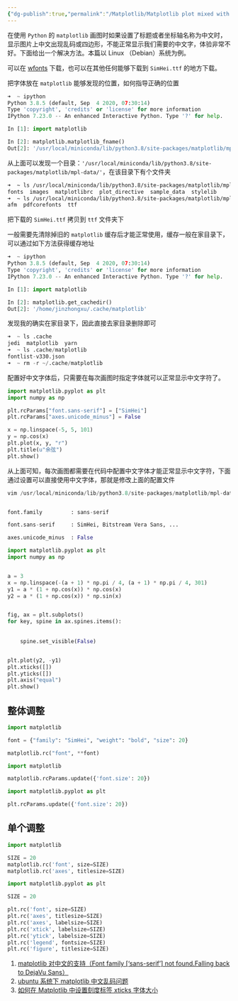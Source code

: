 ```yaml
---
{"dg-publish":true,"permalink":"/Matplotlib/Matplotlib plot mixed with Chinese and English/","title":"解决使用 Python 的 matplotlib 画图时中文显示为乱码的问题 | J. Xu","tags":["Matplotlib","Linux"],"noteIcon":"","created":"2022-10-28T21:34:04.056+08:00","updated":"2024-01-11T21:30:21.855+08:00"}
---
```


在使用 `Python` 的 `matplotlib` 画图时如果设置了标题或者坐标轴名称为中文时，显示图片上中文出现乱码或四边形，不能正常显示我们需要的中文字，体验非常不好。下面给出一个解决方法。本篇以 Linux （Debian）系统为例。

可以在 [wfonts](https://www.wfonts.com/font/simhei) 下载，也可以在其他任何能够下载到 `SimHei.ttf` 的地方下载。

把字体放在 `matplotlib` 能够发现的位置，如何指导正确的位置

```python
➜  ~ ipython
Python 3.8.5 (default, Sep  4 2020, 07:30:14) 
Type 'copyright', 'credits' or 'license' for more information
IPython 7.23.0 -- An enhanced Interactive Python. Type '?' for help.

In [1]: import matplotlib

In [2]: matplotlib.matplotlib_fname()
Out[2]: '/usr/local/miniconda/lib/python3.8/site-packages/matplotlib/mpl-data/matplotlibrc'
```

从上面可以发现一个目录：`'/usr/local/miniconda/lib/python3.8/site-packages/matplotlib/mpl-data/'`，在该目录下有个文件夹

```bash
➜  ~ ls /usr/local/miniconda/lib/python3.8/site-packages/matplotlib/mpl-data
fonts  images  matplotlibrc  plot_directive  sample_data  stylelib
➜  ~ ls /usr/local/miniconda/lib/python3.8/site-packages/matplotlib/mpl-data/fonts
afm  pdfcorefonts  ttf
```

把下载的 `SimHei.ttf` 拷贝到 `ttf` 文件夹下

一般需要先清除掉旧的 `matplotlib` 缓存后才能正常使用，缓存一般在家目录下，可以通过如下方法获得缓存地址

```python
➜  ~ ipython 
Python 3.8.5 (default, Sep  4 2020, 07:30:14) 
Type 'copyright', 'credits' or 'license' for more information
IPython 7.23.0 -- An enhanced Interactive Python. Type '?' for help.

In [1]: import matplotlib

In [2]: matplotlib.get_cachedir()
Out[2]: '/home/jinzhongxu/.cache/matplotlib'
```

发现我的确实在家目录下，因此直接去家目录删除即可

```python
➜  ~ ls .cache            
jedi  matplotlib  yarn
➜  ~ ls .cache/matplotlib 
fontlist-v330.json
➜  ~ rm -r ~/.cache/matplotlib
```

配置好中文字体后，只需要在每次画图时指定字体就可以正常显示中文字符了。

```python
import matplotlib.pyplot as plt
import numpy as np

plt.rcParams["font.sans-serif"] = ["SimHei"]  
plt.rcParams["axes.unicode_minus"] = False  

x = np.linspace(-5, 5, 101)
y = np.cos(x)
plt.plot(x, y, "r")
plt.title(u"余弦")
plt.show()
```

从上面可知，每次画图都需要在代码中配置中文字体才能正常显示中文字符，下面通过设置可以直接使用中文字体，那就是修改上面的配置文件

```python
vim /usr/local/miniconda/lib/python3.8/site-packages/matplotlib/mpl-data/matplotlibrc


font.family         : sans-serif

font.sans-serif     : SimHei, Bitstream Vera Sans, ...

axes.unicode_minus  : False
```

```python
import matplotlib.pyplot as plt
import numpy as np


a = 3
x = np.linspace(-(a + 1) * np.pi / 4, (a + 1) * np.pi / 4, 301)
y1 = a * (1 + np.cos(x)) * np.cos(x)
y2 = a * (1 + np.cos(x)) * np.sin(x)


fig, ax = plt.subplots()
for key, spine in ax.spines.items():
    
    
    spine.set_visible(False)


plt.plot(y2, -y1)
plt.xticks([])
plt.yticks([])
plt.axis("equal")
plt.show()
```

## [](#整体调整 "整体调整")整体调整

```python
import matplotlib

font = {"family": "SimHei", "weight": "bold", "size": 20}

matplotlib.rc("font", **font)
```

```python
import matplotlib

matplotlib.rcParams.update({'font.size': 20})
```

```python
import matplotlib.pyplot as plt

plt.rcParams.update({'font.size': 20})
```

## [](#单个调整 "单个调整")单个调整

```python
import matplotlib

SIZE = 20
matplotlib.rc('font', size=SIZE)
matplotlib.rc('axes', titlesize=SIZE)
```

```python
import matplotlib.pyplot as plt

SIZE = 20

plt.rc('font', size=SIZE)          
plt.rc('axes', titlesize=SIZE)     
plt.rc('axes', labelsize=SIZE)    
plt.rc('xtick', labelsize=SIZE)    
plt.rc('ytick', labelsize=SIZE)    
plt.rc('legend', fontsize=SIZE)    
plt.rc('figure', titlesize=SIZE)
```

1.  [matplotlib 对中文的支持（Font family [‘sans-serif’] not found.Falling back to DejaVu Sans）](https://www.codenong.com/cs106003277/)
2.  [ubuntu 系统下 matplotlib 中文乱码问题](https://blog.csdn.net/jeff_liu_sky_/article/details/54023745)
3.  [如何在 Matplotlib 中设置刻度标签 xticks 字体大小](https://www.delftstack.com/zh/howto/matplotlib/how-to-set-tick-labels-font-size-in-matplotlib/)